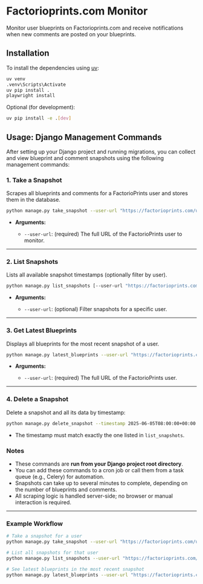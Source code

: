# Factorioprints.com Monitor

Monitor user blueprints on Factorioprints.com and receive notifications when new comments are posted on your blueprints.

## Installation

To install the dependencies using [uv](https://github.com/astral-sh/uv):

```bash
uv venv
.venv\Scripts\Activate
uv pip install . 
playwright install
```

Optional (for development):
```bash
uv pip install -e .[dev]
```

## Usage: Django Management Commands

After setting up your Django project and running migrations, you can collect and view blueprint and comment snapshots using the following management commands:

### 1. **Take a Snapshot**

Scrapes all blueprints and comments for a FactorioPrints user and stores them in the database.

```bash
python manage.py take_snapshot --user-url "https://factorioprints.com/user/<USER_ID>"
```

* **Arguments:**

  * `--user-url`: (required) The full URL of the FactorioPrints user to monitor.

---

### 2. **List Snapshots**

Lists all available snapshot timestamps (optionally filter by user).

```bash
python manage.py list_snapshots [--user-url "https://factorioprints.com/user/<USER_ID>"]
```

* **Arguments:**

  * `--user-url`: (optional) Filter snapshots for a specific user.

---

### 3. **Get Latest Blueprints**

Displays all blueprints for the most recent snapshot of a user.

```bash
python manage.py latest_blueprints --user-url "https://factorioprints.com/user/<USER_ID>"
```

* **Arguments:**

  * `--user-url`: (required) The full URL of the FactorioPrints user.

---

### 4. **Delete a Snapshot**

Delete a snapshot and all its data by timestamp:

```bash
python manage.py delete_snapshot --timestamp 2025-06-05T08:00:00+00:00
```

* The timestamp must match exactly the one listed in `list_snapshots`.


### Notes

* These commands are **run from your Django project root directory**.
* You can add these commands to a cron job or call them from a task queue (e.g., Celery) for automation.
* Snapshots can take up to several minutes to complete, depending on the number of blueprints and comments.
* All scraping logic is handled server-side; no browser or manual interaction is required.

---

### Example Workflow

```bash
# Take a snapshot for a user
python manage.py take_snapshot --user-url "https://factorioprints.com/user/I6YX1Ar1cWUwhbQgMcW4nyZkDs52"

# List all snapshots for that user
python manage.py list_snapshots --user-url "https://factorioprints.com/user/I6YX1Ar1cWUwhbQgMcW4nyZkDs52"

# See latest blueprints in the most recent snapshot
python manage.py latest_blueprints --user-url "https://factorioprints.com/user/I6YX1Ar1cWUwhbQgMcW4nyZkDs52"
```
